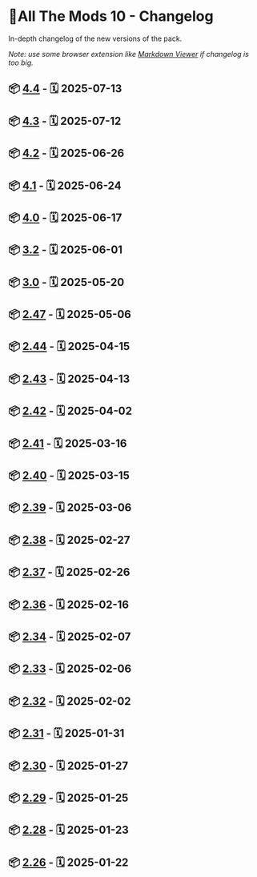 
# 📌All The Mods 10 - Changelog

In-depth changelog of the new versions of the pack.

_Note: use some browser extension like [Markdown Viewer](https://chromewebstore.google.com/detail/markdown-viewer/ckkdlimhmcjmikdlpkmbgfkaikojcbjk) if changelog is too big._
## 📦 [4.4] - 🗓️ 2025-07-13

## 📦 [4.3] - 🗓️ 2025-07-12

## 📦 [4.2] - 🗓️ 2025-06-26

## 📦 [4.1] - 🗓️ 2025-06-24

## 📦 [4.0] - 🗓️ 2025-06-17

## 📦 [3.2] - 🗓️ 2025-06-01

## 📦 [3.0] - 🗓️ 2025-05-20

## 📦 [2.47] - 🗓️ 2025-05-06

## 📦 [2.44] - 🗓️ 2025-04-15

## 📦 [2.43] - 🗓️ 2025-04-13

## 📦 [2.42] - 🗓️ 2025-04-02

## 📦 [2.41] - 🗓️ 2025-03-16

## 📦 [2.40] - 🗓️ 2025-03-15

## 📦 [2.39] - 🗓️ 2025-03-06

## 📦 [2.38] - 🗓️ 2025-02-27

## 📦 [2.37] - 🗓️ 2025-02-26

## 📦 [2.36] - 🗓️ 2025-02-16

## 📦 [2.34] - 🗓️ 2025-02-07

## 📦 [2.33] - 🗓️ 2025-02-06

## 📦 [2.32] - 🗓️ 2025-02-02

## 📦 [2.31] - 🗓️ 2025-01-31

## 📦 [2.30] - 🗓️ 2025-01-27

## 📦 [2.29] - 🗓️ 2025-01-25

## 📦 [2.28] - 🗓️ 2025-01-23

## 📦 [2.26] - 🗓️ 2025-01-22

[2.26]: ./changelogs/CHANGELOG-ATM10-2.25-2.26.md
[2.28]: ./changelogs/CHANGELOG-ATM10-2.26-2.28.md
[2.29]: ./changelogs/CHANGELOG-ATM10-2.28-2.29.md
[2.30]: ./changelogs/CHANGELOG-ATM10-2.29-2.30.md
[2.31]: ./changelogs/CHANGELOG-ATM10-2.30-2.31.md
[2.32]: ./changelogs/CHANGELOG-ATM10-2.31-2.32.md
[2.33]: ./changelogs/CHANGELOG-ATM10-2.32-2.33.md
[2.34]: ./changelogs/CHANGELOG-ATM10-2.33-2.34.md
[2.36]: ./changelogs/CHANGELOG-ATM10-2.34-2.36.md
[2.37]: ./changelogs/CHANGELOG-ATM10-2.36-2.37.md
[2.38]: ./changelogs/CHANGELOG-ATM10-2.37-2.38.md
[2.39]: ./changelogs/CHANGELOG-ATM10-2.38-2.39.md
[2.40]: ./changelogs/CHANGELOG-ATM10-2.39-2.40.md
[2.41]: ./changelogs/CHANGELOG-ATM10-2.40-2.41.md
[2.42]: ./changelogs/CHANGELOG-ATM10-2.41-2.42.md
[2.43]: ./changelogs/CHANGELOG-ATM10-2.42-2.43.md
[2.44]: ./changelogs/CHANGELOG-ATM10-2.43-2.44.md
[2.47]: ./changelogs/CHANGELOG-ATM10-2.44-2.47.md
[3.0]: ./changelogs/CHANGELOG-ATM10-2.47-3.0.md
[3.2]: ./changelogs/CHANGELOG-ATM10-3.0-3.2.md
[4.0]: ./changelogs/CHANGELOG-ATM10-3.2-4.0.md
[4.1]: ./changelogs/CHANGELOG-ATM10-4.0-4.1.md
[4.2]: ./changelogs/CHANGELOG-ATM10-4.1-4.2.md
[4.3]: ./changelogs/CHANGELOG-ATM10-4.2-4.3.md
[4.4]: ./changelogs/CHANGELOG-ATM10-4.3-4.4.md